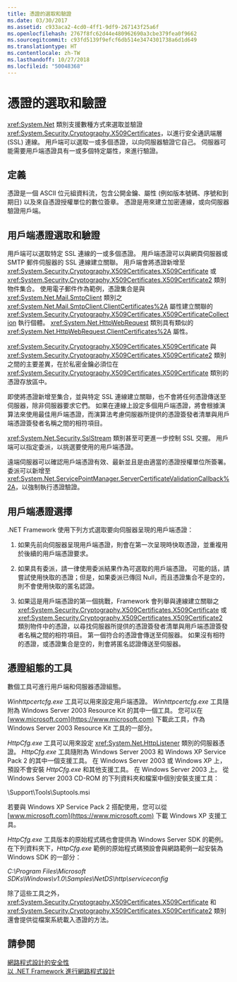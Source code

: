 ```yaml
---
title: 憑證的選取和驗證
ms.date: 03/30/2017
ms.assetid: c933aca2-4cd0-4ff1-9df9-267143f25a6f
ms.openlocfilehash: 2767f8fc62d44e480962690a3cbe379fea0f9662
ms.sourcegitcommit: c93fd5139f9efcf6db514e3474301738a6d1d649
ms.translationtype: HT
ms.contentlocale: zh-TW
ms.lasthandoff: 10/27/2018
ms.locfileid: "50048368"
---
```

# <a name="certificate-selection-and-validation"></a>憑證的選取和驗證
<xref:System.Net> 類別支援數種方式來選取並驗證 <xref:System.Security.Cryptography.X509Certificates>，以進行安全通訊端層 (SSL) 連線。 用戶端可以選取一或多個憑證，以向伺服器驗證它自己。 伺服器可能需要用戶端憑證具有一或多個特定屬性，來進行驗證。  
  
## <a name="definition"></a>定義  
 憑證是一個 ASCII 位元組資料流，包含公開金鑰、屬性 (例如版本號碼、序號和到期日) 以及來自憑證授權單位的數位簽章。 憑證是用來建立加密連線，或向伺服器驗證用戶端。  
  
## <a name="client-certificate-selection-and-validation"></a>用戶端憑證選取和驗證  
 用戶端可以選取特定 SSL 連線的一或多個憑證。 用戶端憑證可以與網頁伺服器或 SMTP 郵件伺服器的 SSL 連線建立關聯。 用戶端會將憑證新增至 <xref:System.Security.Cryptography.X509Certificates.X509Certificate> 或 <xref:System.Security.Cryptography.X509Certificates.X509Certificate2> 類別物件集合。 使用電子郵件作為範例，憑證集合是與 <xref:System.Net.Mail.SmtpClient> 類別之 <xref:System.Net.Mail.SmtpClient.ClientCertificates%2A> 屬性建立關聯的 <xref:System.Security.Cryptography.X509Certificates.X509CertificateCollection> 執行個體。 <xref:System.Net.HttpWebRequest> 類別具有類似的 <xref:System.Net.HttpWebRequest.ClientCertificates%2A> 屬性。  
  
 <xref:System.Security.Cryptography.X509Certificates.X509Certificate> 與 <xref:System.Security.Cryptography.X509Certificates.X509Certificate2> 類別之間的主要差異，在於私密金鑰必須位在 <xref:System.Security.Cryptography.X509Certificates.X509Certificate> 類別的憑證存放區中。  
  
 即使將憑證新增至集合，並與特定 SSL 連線建立關聯，也不會將任何憑證傳送至伺服器，除非伺服器要求它們。 如果在連線上設定多個用戶端憑證，將會根據演算法來使用最佳用戶端憑證，而演算法考慮伺服器所提供的憑證簽發者清單與用戶端憑證簽發者名稱之間的相符項目。  
  
 <xref:System.Net.Security.SslStream> 類別甚至可更進一步控制 SSL 交握。 用戶端可以指定委派，以挑選要使用的用戶端憑證。  
  
 遠端伺服器可以確認用戶端憑證有效、最新並且是由適當的憑證授權單位所簽署。 委派可以新增至 <xref:System.Net.ServicePointManager.ServerCertificateValidationCallback%2A>，以強制執行憑證驗證。  
  
## <a name="client-certificate-selection"></a>用戶端憑證選擇  
 .NET Framework 使用下列方式選取要向伺服器呈現的用戶端憑證：  
  
1.  如果先前向伺服器呈現用戶端憑證，則會在第一次呈現時快取憑證，並重複用於後續的用戶端憑證要求。  
  
2.  如果具有委派，請一律使用委派結果作為可選取的用戶端憑證。 可能的話，請嘗試使用快取的憑證；但是，如果委派已傳回 Null，而且憑證集合不是空的，則不會使用快取的匿名認證。  
  
3.  如果這是用戶端憑證的第一個挑戰，Framework 會列舉與連線建立關聯之 <xref:System.Security.Cryptography.X509Certificates.X509Certificate> 或 <xref:System.Security.Cryptography.X509Certificates.X509Certificate2> 類別物件中的憑證，以尋找伺服器所提供的憑證簽發者清單與用戶端憑證簽發者名稱之間的相符項目。 第一個符合的憑證會傳送至伺服器。 如果沒有相符的憑證，或憑證集合是空的，則會將匿名認證傳送至伺服器。  
  
## <a name="tools-for-certificate-configuration"></a>憑證組態的工具  
 數個工具可進行用戶端和伺服器憑證組態。  
  
 *Winhttpcertcfg.exe* 工具可以用來設定用戶端憑證。 *Winhttpcertcfg.exe* 工具隨附為 Windows Server 2003 Resource Kit 的其中一個工具。 您可以在 [www.microsoft.com](https://www.microsoft.com) 下載此工具，作為 Windows Server 2003 Resource Kit 工具的一部分。  
  
*HttpCfg.exe* 工具可以用來設定 <xref:System.Net.HttpListener> 類別的伺服器憑證。 *HttpCfg.exe* 工具隨附為 Windows Server 2003 和 Windows XP Service Pack 2 的其中一個支援工具。 在 Windows Server 2003 或 Windows XP 上，預設不會安裝 *HttpCfg.exe* 和其他支援工具。 在 Windows Server 2003 上。 從 Windows Server 2003 CD-ROM 的下列資料夾和檔案中個別安裝支援工具：  
  
 \Support\Tools\Suptools.msi  
  
 若要與 Windows XP Service Pack 2 搭配使用，您可以從 [www.microsoft.com](https://www.microsoft.com) 下載 Windows XP 支援工具。  
  
 *HttpCfg.exe* 工具版本的原始程式碼也會提供為 Windows Server SDK 的範例。 在下列資料夾下，*HttpCfg.exe* 範例的原始程式碼預設會與網路範例一起安裝為 Windows SDK 的一部分：  
  
 *C:\Program Files\Microsoft SDKs\Windows\v1.0\Samples\NetDS\http\serviceconfig*  
  
 除了這些工具之外，<xref:System.Security.Cryptography.X509Certificates.X509Certificate> 和 <xref:System.Security.Cryptography.X509Certificates.X509Certificate2> 類別還會提供從檔案系統載入憑證的方法。  
  
## <a name="see-also"></a>請參閱  
 [網路程式設計的安全性](../../../docs/framework/network-programming/security-in-network-programming.md)  
 [以 .NET Framework 進行網路程式設計](../../../docs/framework/network-programming/index.md)

